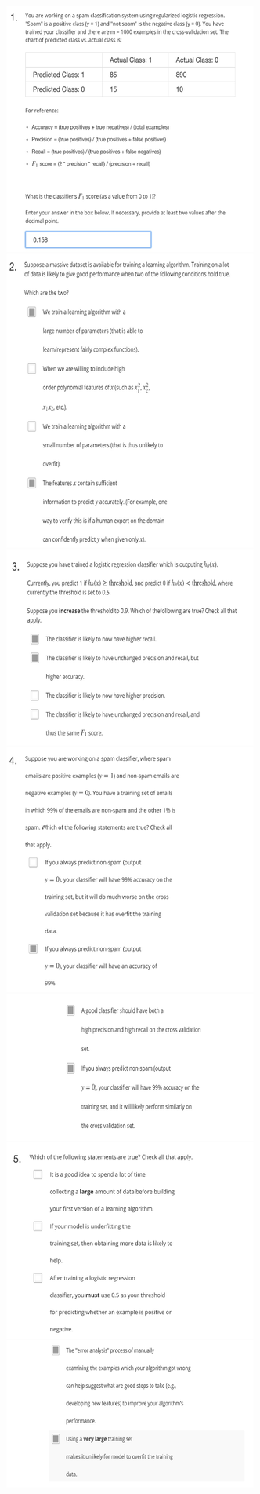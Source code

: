 <img src="../images/machine_learning_system_design1.png" width='700' height='500'/>
<img src="../images/machine_learning_system_design2.png" width='700' height='600'/>

<img src="../images/machine_learning_system_design3.png" width='700' height='400'/>

<img src='../images/machine_learning_system_design4.png' width='700' height='500'/>
<img src='../images/machine_learning_system_design4_2.png' width='700' height='300'/>
<img src='../images/machine_learning_system_design5.png' width='700' height='400'/>
<img src='../images/machine_learning_system_design5_2.png' width='700' height='300'/>
